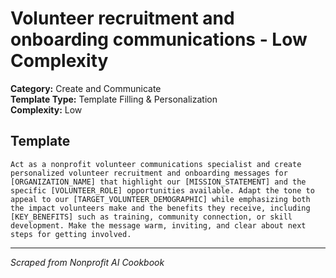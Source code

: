 # Volunteer recruitment and onboarding communications - Low Complexity

**Category:** Create and Communicate  
**Template Type:** Template Filling & Personalization  
**Complexity:** Low

## Template

```
Act as a nonprofit volunteer communications specialist and create personalized volunteer recruitment and onboarding messages for [ORGANIZATION_NAME] that highlight our [MISSION_STATEMENT] and the specific [VOLUNTEER_ROLE] opportunities available. Adapt the tone to appeal to our [TARGET_VOLUNTEER_DEMOGRAPHIC] while emphasizing both the impact volunteers make and the benefits they receive, including [KEY_BENEFITS] such as training, community connection, or skill development. Make the message warm, inviting, and clear about next steps for getting involved.
```

---
*Scraped from Nonprofit AI Cookbook*
